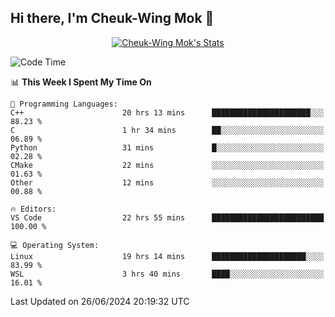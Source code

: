 ## Hi there, I'm Cheuk-Wing Mok 👋

<!--
**mozro0327/mozro0327** is a ✨ _special_ ✨ repository because its `README.md` (this file) appears on your GitHub profile.

Here are some ideas to get you started:

- 🔭 I’m currently working on ...
- 🌱 I’m currently learning ...
- 👯 I’m looking to collaborate on ...
- 🤔 I’m looking for help with ...
- 💬 Ask me about ...
- 📫 How to reach me: ...
- 😄 Pronouns: ...
- ⚡ Fun fact: ...
-->

<p align="center">
  <a href="https://github.com/mozro0327" class="rich-diff-level-one">
    <img src="https://github-readme-stats.vercel.app/api?username=mozro0327&title_color=333&text_color=777" alt="Cheuk-Wing Mok's Stats" >
    <!-- &hide=issues
    <img src="https://github-readme-stats.vercel.app/api?username=mozro0327&hide=issues&title_color=333&text_color=777" alt="Cheuk-Wing Mok's Stats" >
    -->
  </a>
</p>

<!--START_SECTION:waka-->
![Code Time](http://img.shields.io/badge/Code%20Time-2%2C720%20hrs%2040%20mins-blue)

📊 **This Week I Spent My Time On** 

```text
💬 Programming Languages: 
C++                      20 hrs 13 mins      ██████████████████████░░░   88.23 % 
C                        1 hr 34 mins        ██░░░░░░░░░░░░░░░░░░░░░░░   06.89 % 
Python                   31 mins             █░░░░░░░░░░░░░░░░░░░░░░░░   02.28 % 
CMake                    22 mins             ░░░░░░░░░░░░░░░░░░░░░░░░░   01.63 % 
Other                    12 mins             ░░░░░░░░░░░░░░░░░░░░░░░░░   00.88 % 

🔥 Editors: 
VS Code                  22 hrs 55 mins      █████████████████████████   100.00 % 

💻 Operating System: 
Linux                    19 hrs 14 mins      █████████████████████░░░░   83.99 % 
WSL                      3 hrs 40 mins       ████░░░░░░░░░░░░░░░░░░░░░   16.01 % 
```


 Last Updated on 26/06/2024 20:19:32 UTC
<!--END_SECTION:waka-->
